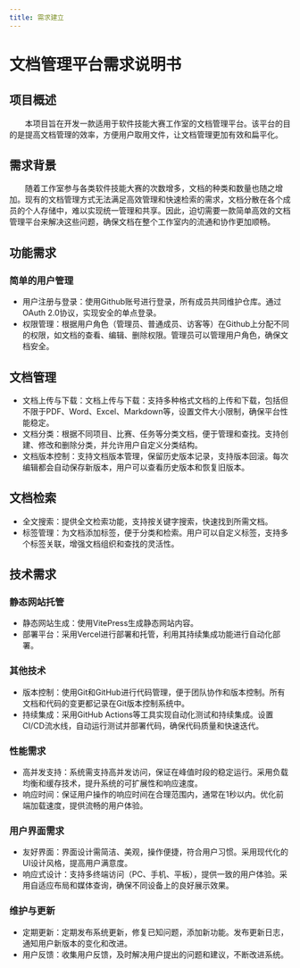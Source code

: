 ```yaml
---
title: 需求建立
---
```


# 文档管理平台需求说明书

## 项目概述
&emsp;&emsp;本项目旨在开发一款适用于软件技能大赛工作室的文档管理平台。该平台的目的是提高文档管理的效率，方便用户取用文件，让文档管理更加有效和扁平化。

## 需求背景

&emsp;&emsp;随着工作室参与各类软件技能大赛的次数增多，文档的种类和数量也随之增加。现有的文档管理方式无法满足高效管理和快速检索的需求，文档分散在各个成员的个人存储中，难以实现统一管理和共享。因此，迫切需要一款简单高效的文档管理平台来解决这些问题，确保文档在整个工作室内的流通和协作更加顺畅。

## 功能需求

### 简单的用户管理

- 用户注册与登录：使用Github账号进行登录，所有成员共同维护仓库。通过OAuth 2.0协议，实现安全的单点登录。
- 权限管理：根据用户角色（管理员、普通成员、访客等）在Github上分配不同的权限，如文档的查看、编辑、删除权限。管理员可以管理用户角色，确保文档安全。

## 文档管理

- 文档上传与下载：文档上传与下载：支持多种格式文档的上传和下载，包括但不限于PDF、Word、Excel、Markdown等，设置文件大小限制，确保平台性能稳定。
- 文档分类：根据不同项目、比赛、任务等分类文档，便于管理和查找。支持创建、修改和删除分类，并允许用户自定义分类结构。
- 文档版本控制：支持文档版本管理，保留历史版本记录，支持版本回滚。每次编辑都会自动保存新版本，用户可以查看历史版本和恢复旧版本。

## 文档检索
- 全文搜索：提供全文检索功能，支持按关键字搜索，快速找到所需文档。
- 标签管理：为文档添加标签，便于分类和检索。用户可以自定义标签，支持多个标签关联，增强文档组织和查找的灵活性。

## 技术需求

### 静态网站托管

- 静态网站生成：使用VitePress生成静态网站内容。
- 部署平台：采用Vercel进行部署和托管，利用其持续集成功能进行自动化部署。

### 其他技术

- 版本控制：使用Git和GitHub进行代码管理，便于团队协作和版本控制。所有文档和代码的变更都记录在Git版本控制系统中。
- 持续集成：采用GitHub Actions等工具实现自动化测试和持续集成。设置CI/CD流水线，自动运行测试并部署代码，确保代码质量和快速迭代。

### 性能需求

- 高并发支持：系统需支持高并发访问，保证在峰值时段的稳定运行。采用负载均衡和缓存技术，提升系统的可扩展性和响应速度。
- 响应时间：保证用户操作的响应时间在合理范围内，通常在1秒以内。优化前端加载速度，提供流畅的用户体验。

### 用户界面需求

- 友好界面：界面设计需简洁、美观，操作便捷，符合用户习惯。采用现代化的UI设计风格，提高用户满意度。
- 响应式设计：支持多终端访问（PC、手机、平板），提供一致的用户体验。采用自适应布局和媒体查询，确保不同设备上的良好展示效果。

### 维护与更新

- 定期更新：定期发布系统更新，修复已知问题，添加新功能。发布更新日志，通知用户新版本的变化和改进。
- 用户反馈：收集用户反馈，及时解决用户提出的问题和建议，不断改进系统。
